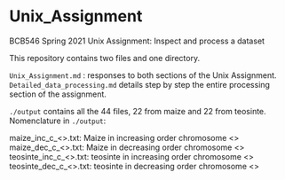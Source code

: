# Unix_Assignment
BCB546 Spring 2021 Unix Assignment: Inspect and process a dataset

This repository contains two files and one directory.

`Unix_Assignment.md` : responses to both sections of the Unix Assignment. 
`Detailed_data_processing.md` details step by step the entire processing section of the assignment.

`./output` contains all the 44 files, 22 from maize and 22 from teosinte.
Nomenclature in `./output`:

maize_inc_c_<>.txt: Maize in increasing order chromosome <>
maize_dec_c_<>.txt: Maize in decreasing order chromosome <>
teosinte_inc_c_<>.txt: teosinte in increasing order chromosome <>
teosinte_dec_c_<>.txt: teosinte in decreasing order chromosome <>
